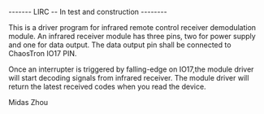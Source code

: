-------  LIRC --  In test and construction    --------    

This is a driver program for infrared remote control receiver demodulation module.
An infrared receiver module has three pins, two for power supply and one for data output.
The data output pin shall be connected to ChaosTron IO17 PIN.

Once an interrupter is triggered by falling-edge on IO17,the module driver will start decoding signals from infrared receiver.
The module driver will return the latest received codes when you read the device.

Midas Zhou
